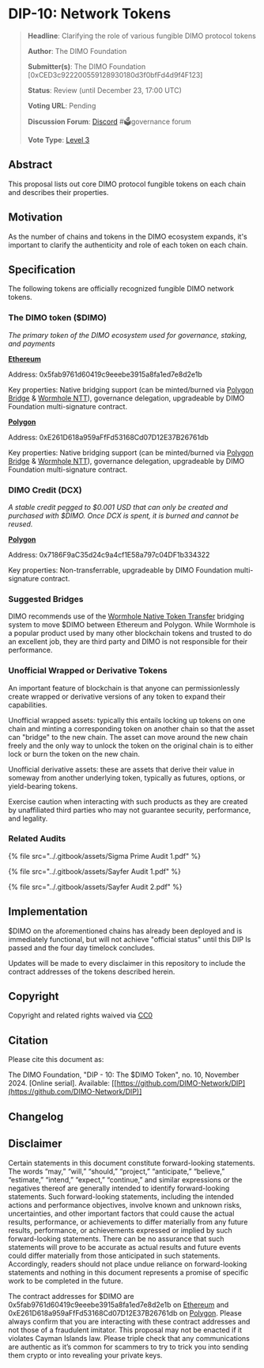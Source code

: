 # DIP-10: Network Tokens

> **Headline**: Clarifying the role of various fungible DIMO protocol tokens&#x20;
>
> **Author**: The DIMO Foundation
>
> **Submitter(s)**: The DIMO Foundation \[0xCED3c922200559128930180d3f0bfFd4d9f4F123]
>
> **Status**: Review (until December 23, 17:00 UTC)
>
> **Voting URL**: Pending
>
> **Discussion Forum**: [Discord](https://chat.dimo.zone) #🗳️governance forum
>
> **Vote Type**: [Level 3](dip1.md#voting-protocol)

## Abstract

This proposal lists out core DIMO protocol fungible tokens on each chain and describes their properties.

## Motivation

As the number of chains and tokens in the DIMO ecosystem expands, it's important to clarify the authenticity and role of each token on each chain.

## Specification

The following tokens are officially recognized fungible DIMO network tokens.

### The DIMO token ($DIMO)

_The primary token of the DIMO ecosystem used for governance, staking, and payments_&#x20;

[**Ethereum**](https://etherscan.io/token/0x5fab9761d60419c9eeebe3915a8fa1ed7e8d2e1b)

Address: 0x5fab9761d60419c9eeebe3915a8fa1ed7e8d2e1b&#x20;

Key properties: Native bridging support (can be minted/burned via [Polygon Bridge](https://portal.polygon.technology/bridge) & [Wormhole NTT](https://wormhole.com/products/native-token-transfers)), governance delegation, upgradeable by DIMO Foundation multi-signature contract.

[**Polygon**](https://polygonscan.com/token/0xE261D618a959aFfFd53168Cd07D12E37B26761db)

Address: 0xE261D618a959aFfFd53168Cd07D12E37B26761db

Key properties: Native bridging support (can be minted/burned via [Polygon Bridge](https://portal.polygon.technology/bridge) & [Wormhole NTT](https://wormhole.com/products/native-token-transfers)), governance delegation, upgradeable by DIMO Foundation multi-signature contract.

### DIMO Credit (DCX)

_A stable credit pegged to $0.001 USD that can only be created and purchased with $DIMO. Once DCX is spent, it is burned and cannot be reused._

[**Polygon**](https://polygonscan.com/address/0x7186F9aC35d24c9a4cf1E58a797c04DF1b334322)

Address: 0x7186F9aC35d24c9a4cf1E58a797c04DF1b334322

Key properties: Non-transferrable, upgradeable by DIMO Foundation multi-signature contract.

### Suggested Bridges

DIMO recommends use of the [Wormhole Native Token Transfer](https://wormhole.com/products/native-token-transfers) bridging system to move $DIMO between Ethereum and Polygon. While Wormhole is a popular product used by many other blockchain tokens and trusted to do an excellent job, they are third party and DIMO is not responsible for their performance.

### Unofficial Wrapped or Derivative Tokens

An important feature of blockchain is that anyone can permissionlessly create wrapped or derivative versions of any token to expand their capabilities.

Unofficial wrapped assets: typically this entails locking up tokens on one chain and minting a corresponding token on another chain so that the asset can "bridge" to the new chain. The asset can move around the new chain freely and the only way to unlock the token on the original chain is to either lock or burn the token on the new chain.

Unofficial derivative assets: these are assets that derive their value in someway from another underlying token, typically as futures, options, or yield-bearing tokens.

Exercise caution when interacting with such products as they are created by unaffiliated third parties who may not guarantee security, performance, and legality.

### Related Audits

{% file src="../.gitbook/assets/Sigma Prime Audit 1.pdf" %}

{% file src="../.gitbook/assets/Sayfer Audit 1.pdf" %}

{% file src="../.gitbook/assets/Sayfer Audit 2.pdf" %}

## Implementation

$DIMO on the aforementioned chains has already been deployed and is immediately functional, but will not achieve "official status" until this DIP Is passed and the four day timelock concludes.&#x20;

Updates will be made to every disclaimer in this repository to include the contract addresses of the tokens described herein.

## Copyright

Copyright and related rights waived via [CC0](https://creativecommons.org/publicdomain/zero/1.0)

## Citation

Please cite this document as:

The DIMO Foundation, "DIP - 10: The $DIMO Token", no. 10, November 2024. \[Online serial]. Available: \[[https://github.com/DIMO-Network/DIP](https://github.com/DIMO-Network/DIP)]

## Changelog

## Disclaimer <a href="#disclaimer" id="disclaimer"></a>

Certain statements in this document constitute forward-looking statements. The words “may,” “will,” “should,” “project,” “anticipate,” “believe,” “estimate,” “intend,” “expect,” “continue,” and similar expressions or the negatives thereof are generally intended to identify forward-looking statements. Such forward-looking statements, including the intended actions and performance objectives, involve known and unknown risks, uncertainties, and other important factors that could cause the actual results, performance, or achievements to differ materially from any future results, performance, or achievements expressed or implied by such forward-looking statements. There can be no assurance that such statements will prove to be accurate as actual results and future events could differ materially from those anticipated in such statements. Accordingly, readers should not place undue reliance on forward-looking statements and nothing in this document represents a promise of specific work to be completed in the future.&#x20;

The contract addresses for $DIMO are 0x5fab9761d60419c9eeebe3915a8fa1ed7e8d2e1b on [Ethereum](https://etherscan.io/token/0x5fab9761d60419c9eeebe3915a8fa1ed7e8d2e1b) and 0xE261D618a959aFfFd53168Cd07D12E37B26761db on [Polygon](https://polygonscan.com/token/0xE261D618a959aFfFd53168Cd07D12E37B26761db). Please always confirm that you are interacting with these contract addresses and not those of a fraudulent imitator. This proposal may not be enacted if it violates Cayman Islands law. Please triple check that any communications are authentic as it’s common for scammers to try to trick you into sending them crypto or into revealing your private keys.
